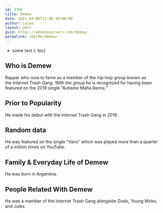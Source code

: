 ```yaml
---
id: 3766
title: Demew
date: 2021-04-06T12:00:48+00:00
author: Laima
layout: post
guid: https://ukdataservers.com/demew/
permalink: /04/06/demew/
---
```


* some text
{: toc}


## Who is Demew
                  
                  
                  
Rapper who rose to fame as a member of the hip-hop group known as the Internet Trash Gang. With the group he is recognized for having been featured on the 2019 single &#8220;Autismo Mafia Remix.&#8221;
                  
              
            
              
            
                
                
                
## Prior to Popularity
                  
                  
                  
He made his debut with the Internet Trash Gang in 2019. 
                  
              
            
              
            
                
                
                
## Random data
                  
                  
                  
He was featured on the single &#8220;Vans&#8221; which was played more than a quarter of a million times on YouTube. 
                  
              
            
              
            
                
                
                
## Family & Everyday Life of Demew
                  
                  
                  
He was born in Argentina. 
                  
              
            
              
            
                
                
                
## People Related With Demew
                  
                  
                  
He was a member of the Internet Trash Gang alongside Godo, Young Mirko, and Jules.
                  
              
            
              
            
                
              
            
              
              
            
            
              
            
          
          
          